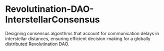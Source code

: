 # Revolutination-DAO-InterstellarConsensus
Designing consensus algorithms that account for communication delays in interstellar distances, ensuring efficient decision-making for a globally distributed Revolutination DAO.
